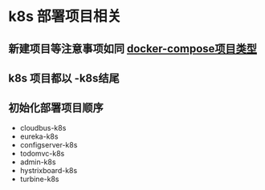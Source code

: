 # k8s 部署项目相关

## 新建项目等注意事项如同 [docker-compose项目类型](DEPLOY_GUIDE.md)

## k8s 项目都以 -k8s结尾

## 初始化部署项目顺序

- cloudbus-k8s
- eureka-k8s
- configserver-k8s
- todomvc-k8s
- admin-k8s
- hystrixboard-k8s
- turbine-k8s